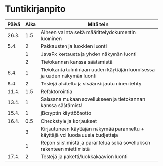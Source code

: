 # Tuntikirjanpito
|Päivä | Aika | Mitä tein
|------|------|----------
|26.3. | 1.5 | Aiheen valinta sekä määrittelydokumentin luominen
|5.4.   | 2   | Pakkausten ja luokkien luonti
|      | 1   | JavaFx kertausta ja yhden näkymän luonti
|      | 2   | Tietokannan kanssa säätämistä
|6.4.   | 1   | Tietokanta toimintaan uuden käyttäjän luomisessa ja uuden näkymän luonti
|8.4.|2 |Testejä aloiteltu ja sisäänkirjautuminen tehty
|11.4.|1.5|Refaktorointia
|13.4.|1|Salasana mukaan sovellukseen ja tietokannan kanssa säätämistä
|15.4.|1|jBcryptin käyttöönotto
|16.4.|0.5|Checkstyle ja korjaukset
| |3|Kirjautuneen käyttäjän näkymää paranneltu + käyttäjä voi luoda uusia budjetteja
| |1|Repon siistimistä ja parantelua sekä sovelluksen rakenteen miettimistä
|17.4.|2|Testejä ja paketti/luokkakaavion luonti
